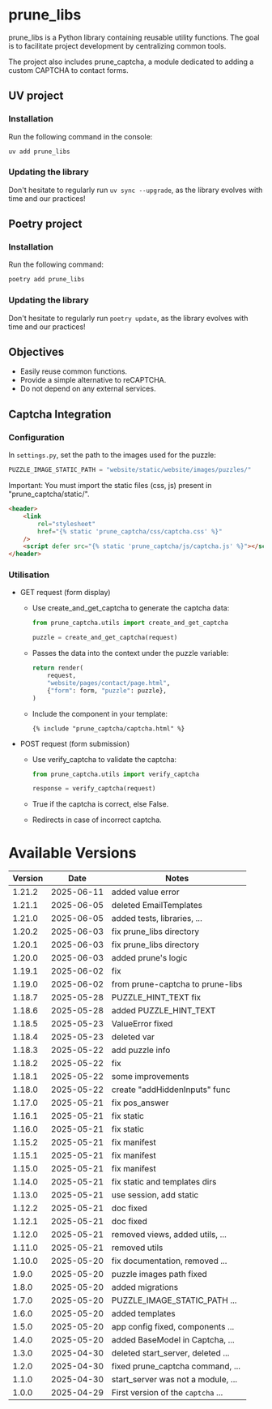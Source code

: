 # prune_libs

prune_libs is a Python library containing reusable utility functions.
The goal is to facilitate project development by centralizing common tools.

The project also includes prune_captcha, a module dedicated to adding a custom CAPTCHA to contact forms.

## UV project

### Installation

Run the following command in the console:

```bash
uv add prune_libs
```

### Updating the library

Don't hesitate to regularly run `uv sync --upgrade`, as the library evolves with time and our practices!

## Poetry project

### Installation

Run the following command:

```bash
poetry add prune_libs
```

### Updating the library

Don't hesitate to regularly run `poetry update`, as the library evolves with time and our practices!

## Objectives

-   Easily reuse common functions.
-   Provide a simple alternative to reCAPTCHA.
-   Do not depend on any external services.

## Captcha Integration

### Configuration

In `settings.py`, set the path to the images used for the puzzle:

```python
PUZZLE_IMAGE_STATIC_PATH = "website/static/website/images/puzzles/"
```

Important: You must import the static files (css, js) present in "prune_captcha/static/".

```html
<header>
    <link
        rel="stylesheet"
        href="{% static 'prune_captcha/css/captcha.css' %}"
    />
    <script defer src="{% static 'prune_captcha/js/captcha.js' %}"></script>
</header>
```

### Utilisation

-   GET request (form display)

    -   Use create_and_get_captcha to generate the captcha data:

        ```python
        from prune_captcha.utils import create_and_get_captcha
        ```

        ```python
        puzzle = create_and_get_captcha(request)
        ```

    -   Passes the data into the context under the puzzle variable:

        ```python
        return render(
            request,
            "website/pages/contact/page.html",
            {"form": form, "puzzle": puzzle},
        )
        ```

    -   Include the component in your template:

        ```
        {% include "prune_captcha/captcha.html" %}
        ```

-   POST request (form submission)

    -   Use verify_captcha to validate the captcha:

        ```python
        from prune_captcha.utils import verify_captcha
        ```

        ```python
        response = verify_captcha(request)
        ```

    -   True if the captcha is correct, else False.

    -   Redirects in case of incorrect captcha.

# Available Versions

| Version | Date       | Notes                              |
| ------- | ---------- | ---------------------------------- |
| 1.21.2  | 2025-06-11 | added value error                  |
| 1.21.1  | 2025-06-05 | deleted EmailTemplates             |
| 1.21.0  | 2025-06-05 | added tests, libraries, ...        |
| 1.20.2  | 2025-06-03 | fix prune_libs directory           |
| 1.20.1  | 2025-06-03 | fix prune_libs directory           |
| 1.20.0  | 2025-06-03 | added prune's logic                |
| 1.19.1  | 2025-06-02 | fix                                |
| 1.19.0  | 2025-06-02 | from prune-captcha to prune-libs   |
| 1.18.7  | 2025-05-28 | PUZZLE_HINT_TEXT fix               |
| 1.18.6  | 2025-05-28 | added PUZZLE_HINT_TEXT             |
| 1.18.5  | 2025-05-23 | ValueError fixed                   |
| 1.18.4  | 2025-05-23 | deleted var                        |
| 1.18.3  | 2025-05-22 | add puzzle info                    |
| 1.18.2  | 2025-05-22 | fix                                |
| 1.18.1  | 2025-05-22 | some improvements                  |
| 1.18.0  | 2025-05-22 | create "addHiddenInputs" func      |
| 1.17.0  | 2025-05-21 | fix pos_answer                     |
| 1.16.1  | 2025-05-21 | fix static                         |
| 1.16.0  | 2025-05-21 | fix static                         |
| 1.15.2  | 2025-05-21 | fix manifest                       |
| 1.15.1  | 2025-05-21 | fix manifest                       |
| 1.15.0  | 2025-05-21 | fix manifest                       |
| 1.14.0  | 2025-05-21 | fix static and templates dirs      |
| 1.13.0  | 2025-05-21 | use session, add static            |
| 1.12.2  | 2025-05-21 | doc fixed                          |
| 1.12.1  | 2025-05-21 | doc fixed                          |
| 1.12.0  | 2025-05-21 | removed views, added utils, ...    |
| 1.11.0  | 2025-05-21 | removed utils                      |
| 1.10.0  | 2025-05-20 | fix documentation, removed ...     |
| 1.9.0   | 2025-05-20 | puzzle images path fixed           |
| 1.8.0   | 2025-05-20 | added migrations                   |
| 1.7.0   | 2025-05-20 | PUZZLE_IMAGE_STATIC_PATH ...       |
| 1.6.0   | 2025-05-20 | added templates                    |
| 1.5.0   | 2025-05-20 | app config fixed, components ...   |
| 1.4.0   | 2025-05-20 | added BaseModel in Captcha, ...    |
| 1.3.0   | 2025-04-30 | deleted start_server, deleted ...  |
| 1.2.0   | 2025-04-30 | fixed prune_captcha command, ...   |
| 1.1.0   | 2025-04-30 | start_server was not a module, ... |
| 1.0.0   | 2025-04-29 | First version of the `captcha` ... |

